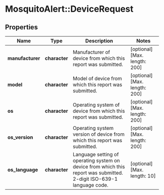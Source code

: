 # MosquitoAlert::DeviceRequest


## Properties
Name | Type | Description | Notes
------------ | ------------- | ------------- | -------------
**manufacturer** | **character** | Manufacturer of device from which this report was submitted. | [optional] [Max. length: 200] 
**model** | **character** | Model of device from which this report was submitted. | [optional] [Max. length: 200] 
**os** | **character** | Operating system of device from which this report was submitted. | [optional] [Max. length: 200] 
**os_version** | **character** | Operating system version of device from which this report was submitted. | [optional] [Max. length: 200] 
**os_language** | **character** | Language setting of operating system on device from which this report was submitted. 2-digit ISO-639-1 language code. | [optional] [Max. length: 10] 



